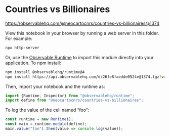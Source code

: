 # Countries vs Billionaires

https://observablehq.com/@neocartocnrs/countries-vs-billionaires@1374

View this notebook in your browser by running a web server in this folder. For
example:

~~~sh
npx http-server
~~~

Or, use the [Observable Runtime](https://github.com/observablehq/runtime) to
import this module directly into your application. To npm install:

~~~sh
npm install @observablehq/runtime@4
npm install https://api.observablehq.com/d/26fe8faedde0524e@1374.tgz?v=3
~~~

Then, import your notebook and the runtime as:

~~~js
import {Runtime, Inspector} from "@observablehq/runtime";
import define from "@neocartocnrs/countries-vs-billionaires";
~~~

To log the value of the cell named “foo”:

~~~js
const runtime = new Runtime();
const main = runtime.module(define);
main.value("foo").then(value => console.log(value));
~~~
